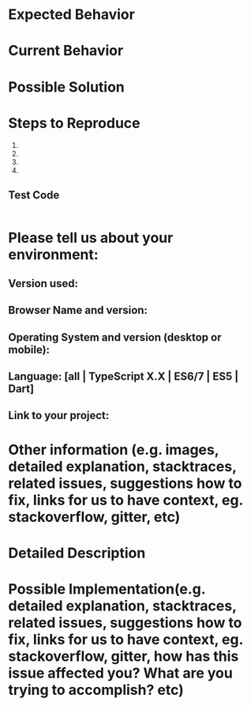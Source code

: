<!--- Provide a general summary of the issue in the Title above -->

# Expected Behavior
<!--- Tell us what should happen -->

# Current Behavior
<!--- Tell us what happens instead of the expected behavior -->

# Possible Solution
<!--- Not obligatory, but suggest a fix/reason for the bug, -->

# Steps to Reproduce

<!--- Provide a link to a live example, or an unambiguous set of steps to -->
<!--- reproduce this bug. Include code to reproduce, if relevant -->

1.
2.
3.
4.

## Test Code
```js

```

# Please tell us about your environment:

## Version used:

## Browser Name and version:

## Operating System and version (desktop or mobile):

## Language: [all | TypeScript X.X | ES6/7 | ES5 | Dart]

## Link to your project:

# Other information (e.g. images, detailed explanation, stacktraces, related issues, suggestions how to fix, links for us to have context, eg. stackoverflow, gitter, etc)

<!--- Provide a general summary of the issue in the Title above -->

# Detailed Description
<!--- Provide a detailed description of the change or addition you are proposing -->

# Possible Implementation(e.g. detailed explanation, stacktraces, related issues, suggestions how to fix, links for us to have context, eg. stackoverflow, gitter, how has this issue affected you? What are you trying to accomplish? etc)
<!--- Not obligatory, but suggest an idea for implementing addition or change -->
